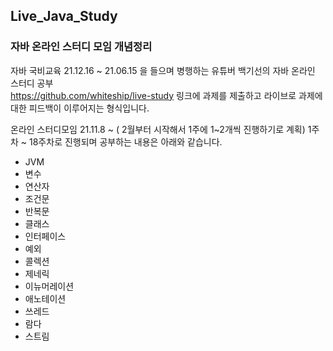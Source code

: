 ## Live_Java_Study
### 자바 온라인 스터디 모임 개념정리

자바 국비교육 21.12.16 ~ 21.06.15 을 들으며 병행하는 유튜버 백기선의 자바 온라인 스터디 공부   
https://github.com/whiteship/live-study 링크에 과제를 제출하고 라이브로 과제에 대한 피드백이 이루어지는 형식입니다.

온라인 스터디모임 21.11.8 ~  ( 2월부터 시작해서 1주에 1~2개씩 진행하기로 계획)
1주차 ~ 18주차로 진행되며 공부하는 내용은 아래와 같습니다.
- JVM
- 변수
- 연산자
- 조건문
- 반복문
- 클래스
- 인터페이스
- 예외
- 콜렉션
- 제네릭
- 이뉴머레이션
- 애노테이션
- 쓰레드
- 람다
- 스트림
